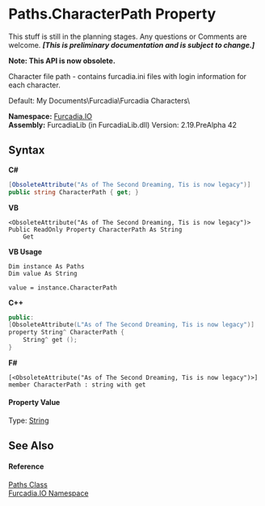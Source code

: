 # Paths.CharacterPath Property 
This stuff is still in the planning stages. Any questions or Comments are welcome. _**\[This is preliminary documentation and is subject to change.\]**_

**Note: This API is now obsolete.**

Character file path - contains furcadia.ini files with login information for each character. 

 Default: My Documents\Furcadia\Furcadia Characters\

**Namespace:**&nbsp;<a href="N_Furcadia_IO">Furcadia.IO</a><br />**Assembly:**&nbsp;FurcadiaLib (in FurcadiaLib.dll) Version: 2.19.PreAlpha 42

## Syntax

**C#**<br />
``` C#
[ObsoleteAttribute("As of The Second Dreaming, Tis is now legacy")]
public string CharacterPath { get; }
```

**VB**<br />
``` VB
<ObsoleteAttribute("As of The Second Dreaming, Tis is now legacy")>
Public ReadOnly Property CharacterPath As String
	Get
```

**VB Usage**<br />
``` VB Usage
Dim instance As Paths
Dim value As String

value = instance.CharacterPath

```

**C++**<br />
``` C++
public:
[ObsoleteAttribute(L"As of The Second Dreaming, Tis is now legacy")]
property String^ CharacterPath {
	String^ get ();
}
```

**F#**<br />
``` F#
[<ObsoleteAttribute("As of The Second Dreaming, Tis is now legacy")>]
member CharacterPath : string with get

```


#### Property Value
Type: <a href="http://msdn2.microsoft.com/en-us/library/s1wwdcbf" target="_blank">String</a>

## See Also


#### Reference
<a href="T_Furcadia_IO_Paths">Paths Class</a><br /><a href="N_Furcadia_IO">Furcadia.IO Namespace</a><br />